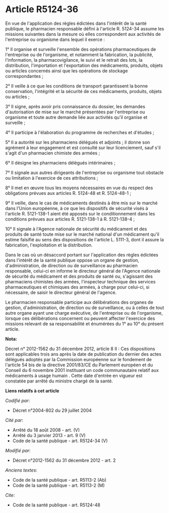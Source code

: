 # Article R5124-36

En vue de l'application des règles édictées dans l'intérêt de la santé publique, le pharmacien responsable défini à l'article
R. 5124-34 assume les missions suivantes dans la mesure où elles correspondent aux activités de l'entreprise ou organisme
dans lequel il exerce : 

1° Il organise et surveille l'ensemble des opérations pharmaceutiques de l'entreprise ou de l'organisme, et notamment la
fabrication, la publicité, l'information, la pharmacovigilance, le suivi et le retrait des lots, la distribution,
l'importation et l'exportation des médicaments, produits, objets ou articles concernés ainsi que les opérations de stockage
correspondantes ; 

2° Il veille à ce que les conditions de transport garantissent la bonne conservation, l'intégrité et la sécurité de ces
médicaments, produits, objets ou articles ; 

3° Il signe, après avoir pris connaissance du dossier, les demandes d'autorisation de mise sur le marché présentées par
l'entreprise ou organisme et toute autre demande liée aux activités qu'il organise et surveille ; 

4° Il participe à l'élaboration du programme de recherches et d'études ; 

5° Il a autorité sur les pharmaciens délégués et adjoints ; il donne son agrément à leur engagement et est consulté sur leur
licenciement, sauf s'il s'agit d'un pharmacien chimiste des armées ; 

6° Il désigne les pharmaciens délégués intérimaires ; 

7° Il signale aux autres dirigeants de l'entreprise ou organisme tout obstacle ou limitation à l'exercice de ces
attributions ; 

8° Il met en œuvre tous les moyens nécessaires en vue du respect des obligations prévues aux articles R. 5124-48 et R.
5124-48-1 ;

9° Il veille, dans le cas de médicaments destinés à être mis sur le marché dans l'Union européenne, à ce que les dispositifs
de sécurité visés à l'article R. 5121-138-1 aient été apposés sur le conditionnement dans les conditions prévues aux articles
R. 5121-138-1 à R. 5121-138-4 ; 

10° Il signale à l'Agence nationale de sécurité du médicament et des produits de santé toute mise sur le marché national d'un
médicament qu'il estime falsifié au sens des dispositions de l'article L. 5111-3, dont il assure la fabrication,
l'exploitation et la distribution. 

Dans le cas où un désaccord portant sur l'application des règles édictées dans l'intérêt de la santé publique oppose un
organe de gestion, d'administration, de direction ou de surveillance au pharmacien responsable, celui-ci en informe le
directeur général de l'Agence nationale de sécurité du médicament et des produits de santé ou, s'agissant des pharmaciens
chimistes des armées, l'inspecteur technique des services pharmaceutiques et chimiques des armées, à charge pour celui-ci, si
nécessaire, de saisir le directeur général de l'agence. 

Le pharmacien responsable participe aux délibérations des organes de gestion, d'administration, de direction ou de
surveillance, ou à celles de tout autre organe ayant une charge exécutive, de l'entreprise ou de l'organisme, lorsque ces
délibérations concernent ou peuvent affecter l'exercice des missions relevant de sa responsabilité et énumérées du 1° au 10°
du présent article.

**Nota:**

Décret n° 2012-1562 du 31 décembre 2012, article 8 II : Ces dispositions  sont applicables trois ans après la date de
publication du dernier des  actes délégués adoptés par la Commission européenne sur le fondement de  l'article 54 bis de la
directive 2001/83/CE du Parlement européen et du  Conseil du 6 novembre 2001  instituant un code communautaire relatif aux
médicaments à usage humain  . Cette date d'entrée en vigueur est constatée par arrêté du ministre  chargé de la santé.

**Liens relatifs à cet article**

_Codifié par_:

  - Décret n°2004-802 du 29 juillet 2004

_Cité par_:

  - Arrêté du 18 août 2008 - art. (V)
  - Arrêté du 3 janvier 2013 - art. 9 (V)
  - Code de la santé publique - art. R5124-34 (V)

_Modifié par_:

  - Décret n°2012-1562 du 31 décembre 2012 - art. 2

_Anciens textes_:

  - Code de la santé publique - art. R5113-2 (Ab)
  - Code de la santé publique - art. R5113-2 (M)

_Cite_:

  - Code de la santé publique - art. R5124-48

